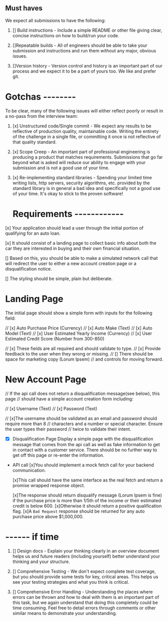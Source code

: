 ## Must haves

We expect all submissions to have the following:

1. [] Build instructions - Include a simple README or other file giving clear,
   concise instructions on how to build/run your code.

2. []Repeatable builds - All of engineers should be able to take your submission
   and instructions and run them without any major, obvious issues.

3. []Version history - Version control and history is an important part of our
   process and we expect it to be a part of yours too. We like and prefer git.

# Gotchas --------

To be clear, many of the following issues will either reflect poorly or result
in a no-pass from the interview team:

1. [x] Unstructured code/Single commit - We expect any results to be reflective of
       production quality, maintainable code. Writing the entirety of the challenge in a
       single file, or committing it once is not reflective of that quality standard.

2. [x] Scope Creep - An important part of professional engineering is producing a
       product that matches requirements. Submissions that go far beyond what is asked will
       reduce our ability to engage with your submission and is not a good use of your
       time.

3. [x] Re-implementing standard libraries - Spending your limited time writing lists,
       http servers, security algorithms, etc. provided by the standard library is in general
       a bad idea and specifically not a good use of your time. It's okay to stick to the proven
       software!

   # Requirements ------------

[x] Your application should lead a user through the initial portion of qualifying
for an auto loan.

[x] It should consist of a landing page to collect basic info
about both the car they are interested in buying and their own financial
situation.

[] Based on this, you should be able to make a simulated network call
that will redirect the user to either a new account creation page or a
disqualification notice.

[] The styling should be simple, plain but deliberate.

# Landing Page

The initial page should show a simple form with inputs for the following field:

// [x] Auto Purchase Price (Currency)
// [x] Auto Make (Text)
// [x] Auto Model (Text)
// [x] User Estimated Yearly Income (Currency)
// [x] User Estimated Credit Score (Number from 300-850)

// [x] These fields are all required and should validate to type.
// [x] Provide feedback to the user when they wrong or missing.
// [] There should be space for marketing copy (Lorum Ipsem)
// and controls for moving forward.

# New Account Page

// If the api call does not return a disqualification message(see below), this page
// should have a simple account creation form including:

// [x] Username (Text)
// [x] Password (Text)

// [x]The username should be validated as an email and password should require more than 8
// characters and a number or special character. Ensure the user types their password
// twice to validate their intent.

- [x] Disqualification Page
      Display a simple page with the disqualification message that comes from
      the api call as well as fake information to get in contact with a customer service.
      There should be no further way to get off this page or re-enter the information.

- API call
  [x]You should implement a mock fetch call for your backend communication.

  [x]This call should
  have the same interface as the real fetch and return a promise wrapped response object.

  [x]The response should return disqualify message (Lorum Ipsem is fine) if the purchase price
  is more than 1/5th of the income or their estimated credit is below 600. 
  [x]Otherwise it
  should return a positive qualification flag. 
  [x]A `Bad Request` response should be returned
  for any auto purchase price above $1,000,000.

# ------ if time

1. [] Design docs - Explain your thinking clearly in an overview document helps us
   and future readers (including yourself) better understand your thinking and your
   structure.

2. [] Comprehensive Testing - We don't expect complete test coverage, but you should
   provide some tests for key, critical areas. This helps us see your testing strategies
   and what you think is critical.

3. [] Comprehensive Error Handling - Understanding the places where errors can be thrown
   and how to deal with them is an important part of this task, but we again understand
   that doing this completely could be time consuming. Feel free to detail errors
   through comments or other similar means to demonstrate your understanding.
